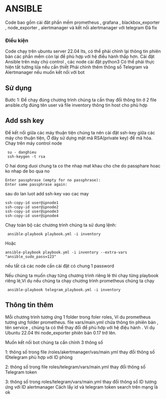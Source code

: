# ANSIBLE
Code bao gồm cài đăt phần mềm prometheus , grafana , blackbox_exporter , node_exporter , alertmanager và kết nối alertmanager với telegram Đã fix
### Điều kiện
 Code chạy trên ubuntu server 22.04 lts, có thể phải chỉnh lại thông tin phiên bản các phần mềm còn lại để phù hợp với hệ điều hành thấp hơn.
 Cài đặt Ansible trên máy chủ control , các node cài đặt python3 
 Có thể phải thực hiện tắt tường lửa nếu cần thiết
 Phải chỉnh thêm thông số Telegram và Alertmanager nếu muốn kết nối với bot
## Sử dụng
Bước 1: Để chạy đúng chương trình chúng ta cần thay đổi thông tin ở 2 file ansible.cfg đúng tên user và file inventory thông tin host cho phù hợp
## Add ssh key
Để kết nối giữa các máy thuận tiện chúng ta nên cài đặt ssh-key giữa các máy cho thuận tiện, Ở đây sử dựng mật mã RSA(private key) để mã hóa. Chạy trên máy control node

```
 su - danghieu
 ssh-keygen -t rsa
```
O hai dong duoi chung ta co the nhap mat khau cho che do passphare hoac ko nhap de bo qua no
```
Enter passphrase (empty for no passphrase):
Enter same passphrase again:
```
sau do lan luot add ssh-key vao cac may 
```
ssh-copy-id user@ipnode1
ssh-copy-id user@ipnode2
ssh-copy-id user@ipnode3
ssh-copy-id user@ipnode4
```

Chạy toàn bộ các chương trình chúng ta sử dung lệnh:
``` 
 ansible-playbook playbook.yml -i inventory  
```
Hoặc
```
ansible-playbook playbook.yml -i inventory --extra-vars "ansible_sudo_pass=123"
```
nếu tất cả các node cần cài đặt có chung 1 password

Nếu chúng ta muốn chạy từng chương trình riêng lẻ thì chạy từng playbook riêng lẻ,Ví dụ nếu chúng ta chạy chương trình prometheus chúng ta chạy 
```
 ansible-playbook telegram_playbook.yml -i inventory 
```
## Thông tin thêm
Mỗi chương trình tương ứng 1 folder trong foler roles, Ví du prometheus tương ưng folder prometheus.
file vars/main.yml chứa thông tin phiên bản , tên service , chúng ta có thể thay đổi để phù hớp với hệ điệu hành . Ví dụ Ubuntu 22.04 thì node_exporter phiên bản 0.17 trở lên. 

Muốn kết nối bot chúng ta cần chỉnh 3 thông số

1: thông số trong file /roles/akertmanager/vas/main.yml thay đổi thông số IDtelegram phù hợp với ID phòng 

2: thông số trong file roles/telegram/vars/main.yml thay đổi thông số Telegram token

3:  thông số trong roles/telegram/vars/main.yml thay đổi thông số ID tương ứng với ID alertmanager
Cách lấy id và telegram token search trên mạng là ok
